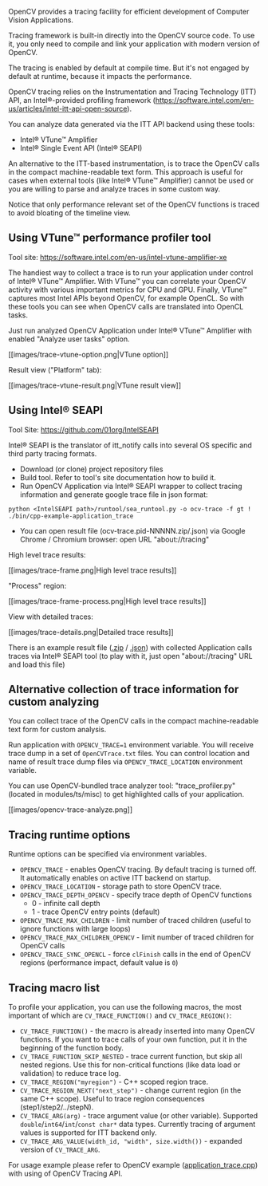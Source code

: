OpenCV provides a tracing facility for efficient development of Computer Vision Applications.

Tracing framework is built-in directly into the OpenCV source code. To use it, you only need to compile and link your application with modern version of OpenCV.

The tracing is enabled by default at compile time. But it's not engaged by default at runtime, because it impacts the performance.


OpenCV tracing relies on the Instrumentation and Tracing Technology (ITT) API, an Intel®-provided profiling framework (https://software.intel.com/en-us/articles/intel-itt-api-open-source).

You can analyze data generated via the ITT API backend using these tools:
- Intel® VTune™ Amplifier
- Intel® Single Event API (Intel® SEAPI)

An alternative to the ITT-based instrumentation, is to trace the OpenCV calls in the compact machine-readable text form. This approach is useful for cases when external tools (like Intel® VTune™ Amplifier) cannot be used or you are willing to parse and analyze traces in some custom way.

Notice that only performance relevant set of the OpenCV functions is traced to avoid bloating of the timeline view.

## Using VTune™ performance profiler tool

Tool site: https://software.intel.com/en-us/intel-vtune-amplifier-xe

The handiest way to collect a trace is to run your application under control of Intel® VTune™ Amplifier. With VTune™ you can correlate your OpenCV activity with various important metrics for CPU and GPU. Finally, VTune™ captures most Intel APIs beyond OpenCV, for example OpenCL. So with these tools you can see when OpenCV calls are translated into OpenCL tasks.

Just run analyzed OpenCV Application under Intel® VTune™ Amplifier with enabled "Analyze user tasks" option.

[[images/trace-vtune-option.png|VTune option]]

Result view ("Platform" tab):

[[images/trace-vtune-result.png|VTune result view]]


## Using Intel® SEAPI

Tool Site: https://github.com/01org/IntelSEAPI

Intel® SEAPI is the translator of itt_notify calls into several OS specific and third party tracing formats.

- Download (or clone) project repository files
- Build tool. Refer to tool's site documentation how to build it.
- Run OpenCV Application via Intel® SEAPI wrapper to collect tracing information and generate google trace file in json format:
```
python <IntelSEAPI path>/runtool/sea_runtool.py -o ocv-trace -f gt ! ./bin/cpp-example-application_trace
```
- You can open result file (ocv-trace.pid-NNNNN.zip/.json) via Google Chrome / Chromium browser: open URL "about://tracing"

High level trace results:

[[images/trace-frame.png|High level trace results]]

"Process" region:

[[images/trace-frame-process.png|High level trace results]]

View with detailed traces:

[[images/trace-details.png|Detailed trace results]]

There is an example result file ([.zip](data/ocv-trace.zip) / [.json](data/ocv-trace-0.json)) with collected Application calls traces via Intel® SEAPI tool (to play with it, just open "about://tracing" URL and load this file)

## Alternative collection of trace information for custom analyzing

You can collect trace of the OpenCV calls in the compact machine-readable text form for custom analysis.

Run application with `OPENCV_TRACE=1` environment variable. You will receive trace dump in a set of `OpenCVTrace.txt` files. You can control location and name of result trace dump files via `OPENCV_TRACE_LOCATION` environment variable.

You can use OpenCV-bundled trace analyzer tool: "trace_profiler.py" (located in modules/ts/misc) to get highlighted calls of your application.

[[images/opencv-trace-analyze.png]]

## Tracing runtime options

Runtime options can be specified via environment variables.

- `OPENCV_TRACE` - enables OpenCV tracing. By default tracing is turned off. It automatically enables on active ITT backend on startup.
- `OPENCV_TRACE_LOCATION` - storage path to store OpenCV trace.
- `OPENCV_TRACE_DEPTH_OPENCV` - specify trace depth of OpenCV functions
  - 0 - infinite call depth
  - 1 - trace OpenCV entry points (default)
- `OPENCV_TRACE_MAX_CHILDREN` - limit number of traced children (useful to ignore functions with large loops)
- `OPENCV_TRACE_MAX_CHILDREN_OPENCV` - limit number of traced children for OpenCV calls
- `OPENCV_TRACE_SYNC_OPENCL` - force `clFinish` calls in the end of OpenCV regions (performance impact, default value is `0`)

## Tracing macro list

To profile your application, you can use the following macros, the most important of which are `CV_TRACE_FUNCTION()` and `CV_TRACE_REGION()`:

- `CV_TRACE_FUNCTION()` - the macro is already inserted into many OpenCV functions. If you want to trace calls of your own function, put it in the beginning of the function body.
- `CV_TRACE_FUNCTION_SKIP_NESTED` - trace current function, but skip all nested regions. Use this for non-critical functions (like data load or validation) to reduce trace log.
- `CV_TRACE_REGION("myregion")` - C++ scoped region trace.
- `CV_TRACE_REGION_NEXT("next_step")` - change current region (in the same C++ scope). Useful to trace region consequences (step1/step2/../stepN).
- `CV_TRACE_ARG(arg)` - trace argument value (or other variable). Supported `double`/`int64`/`int`/`const char*` data types. Currently tracing of argument values is supported for ITT backend only.
- `CV_TRACE_ARG_VALUE(width_id, "width", size.width())` - expanded version of `CV_TRACE_ARG`.

For usage example please refer to OpenCV example ([application_trace.cpp](https://github.com/alalek/opencv/blob/trace/samples/cpp/application_trace.cpp)) with using of OpenCV Tracing API.
